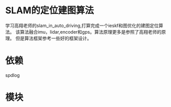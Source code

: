 # SLAM的定位建图算法
学习高翔老师的slam_in_auto_driving,打算完成一个ieskf和图优化的建图定位算法。
该算法融合imu，lidar,encoder和gps。算法原理更多是参照了高翔老师的原理。
但是算法框架参考一些好的框架设计。

# 依赖
spdlog

# 模块